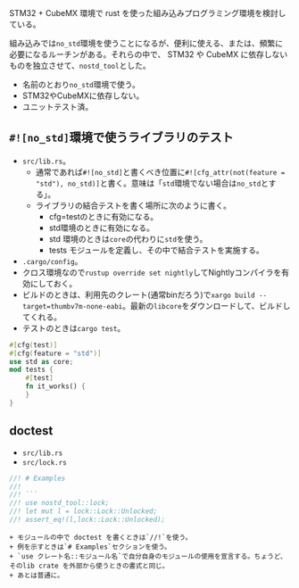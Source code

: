 STM32 + CubeMX 環境で rust を使った組み込みプログラミング環境を検討している。

組み込みでは`no_std`環境を使うことになるが、便利に使える、または、頻繁に必要になるルーチンがある。それらの中で、 STM32 や CubeMX に依存しないものを独立させて、`nostd_tool`とした。

* 名前のとおり`no_std`環境で使う。
* STM32やCubeMXに依存しない。
* ユニットテスト済。

## `#![no_std]`環境で使うライブラリのテスト

* `src/lib.rs`。　　
    + 通常であれば`#![no_std]`と書くべき位置に`#![cfg_attr(not(feature = "std"), no_std)]`と書く。意味は「`std`環境でない場合は`no_std`とする」。
    + ライブラリの結合テストを書く場所に次のように書く。
        - cfg=testのときに有効になる。
        - std環境のときに有効になる。
        - std 環境のときは`core`の代わりに`std`を使う。
        - tests モジュールを定義し、その中で結合テストを実施する。
* `.cargo/config`。
* クロス環境なので`rustup override set nightly`してNightlyコンパイラを有効にしておく。
* ビルドのときは、利用先のクレート(通常binだろう)で`xargo build --target=thumbv7m-none-eabi`。最新の`libcore`をダウンロードして、ビルドしてくれる。
* テストのときは`cargo test`。

```rust 
#[cfg(test)]
#[cfg(feature = "std")]
use std as core;
mod tests {
    #[test]
    fn it_works() {
    }
}
```



## doctest

* `src/lib.rs`
* `src/lock.rs`
```rust
//! # Examples
//!
//! ```
//! use nostd_tool::lock;
//! let mut l = lock::Lock::Unlocked;
//! assert_eq!(l,lock::Lock::Unlocked);
```
    + モジュールの中で doctest を書くときは`//!`を使う。
    + 例を示すときは`# Examples`セクションを使う。
    + `use クレート名::モジュール名`で自分自身のモジュールの使用を宣言する。ちょうど、そのlib crate を外部から使うときの書式と同じ。
    + あとは普通に。
